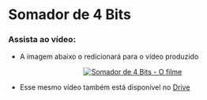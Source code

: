 # Somador de 4 Bits

### Assista ao vídeo:
- A imagem abaixo o redicionará para o vídeo produzido
<div align="center">
  <a href="https://www.youtube.com/watch?v=QHVvehN11BA&feature=youtu.be">
    <img src="https://i9.ytimg.com/vi_webp/QHVvehN11BA/mqdefault.webp?v=67dd7406&sqp=CLjm9b4G&rs=AOn4CLAuJy2k5vlu4zXKeI-pIiDI144Jzg" alt="Somador de 4 Bits - O filme">
  </a>
</div>

- Esse mesmo vídeo também está disponível no [Drive](https://drive.google.com/file/d/1NwnSglmVss8l0OEZzWRe967R3Kh8LjeN/view?usp=sharing)
